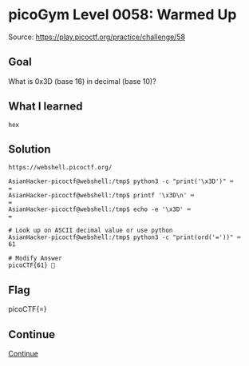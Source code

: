 # picoGym Level 0058: Warmed Up
Source: https://play.picoctf.org/practice/challenge/58

## Goal
What is 0x3D (base 16) in decimal (base 10)?

## What I learned
```
hex
```

## Solution
```
https://webshell.picoctf.org/

AsianHacker-picoctf@webshell:/tmp$ python3 -c "print('\x3D')" ⌨️
=
AsianHacker-picoctf@webshell:/tmp$ printf '\x3D\n' ⌨️
=
AsianHacker-picoctf@webshell:/tmp$ echo -e '\x3D' ⌨️
=

# Look up on ASCII decimal value or use python
AsianHacker-picoctf@webshell:/tmp$ python3 -c "print(ord('='))" ⌨️
61

# Modify Answer
picoCTF{61} 🔐
```

## Flag
picoCTF{=}

## Continue
[Continue](./picoGym0086.md)